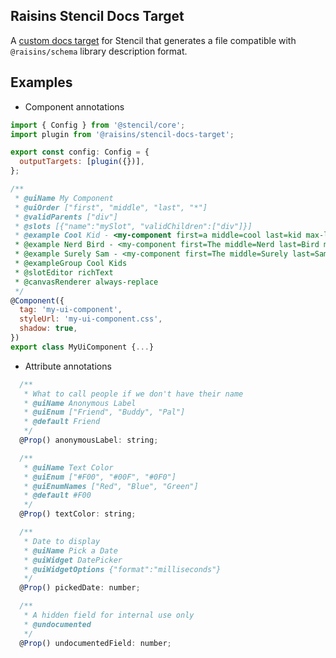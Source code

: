 ## Raisins Stencil Docs Target

A [custom docs target](https://stenciljs.com/docs/docs-custom) for Stencil that generates a file compatible with `@raisins/schema` library description format.

## Examples

- Component annotations

```js
import { Config } from '@stencil/core';
import plugin from '@raisins/stencil-docs-target';

export const config: Config = {
  outputTargets: [plugin({})],
};
```

```js
/**
 * @uiName My Component
 * @uiOrder ["first", "middle", "last", "*"]
 * @validParents ["div"]
 * @slots [{"name":"mySlot", "validChildren":["div"]}]
 * @example Cool Kid - <my-component first=a middle=cool last=kid max-length=400></my-component>
 * @example Nerd Bird - <my-component first=The middle=Nerd last=Bird max-length=400></my-component>
 * @example Surely Sam - <my-component first=The middle=Surely last=Sam max-length=400></my-component>
 * @exampleGroup Cool Kids
 * @slotEditor richText
 * @canvasRenderer always-replace
 */
@Component({
  tag: 'my-ui-component',
  styleUrl: 'my-ui-component.css',
  shadow: true,
})
export class MyUiComponent {...}
```

- Attribute annotations

```js
  /**
   * What to call people if we don't have their name
   * @uiName Anonymous Label
   * @uiEnum ["Friend", "Buddy", "Pal"]
   * @default Friend
   */
  @Prop() anonymousLabel: string;

  /**
   * @uiName Text Color
   * @uiEnum ["#F00", "#00F", "#0F0"]
   * @uiEnumNames ["Red", "Blue", "Green"]
   * @default #F00
   */
  @Prop() textColor: string;

  /**
   * Date to display
   * @uiName Pick a Date
   * @uiWidget DatePicker
   * @uiWidgetOptions {"format":"milliseconds"}
   */
  @Prop() pickedDate: number;

  /**
   * A hidden field for internal use only
   * @undocumented
   */
  @Prop() undocumentedField: number;
```
